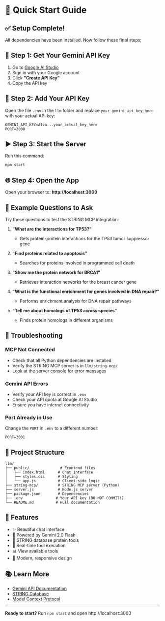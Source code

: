 # 🚀 Quick Start Guide

## ✅ Setup Complete!

All dependencies have been installed. Now follow these final steps:

## 📝 Step 1: Get Your Gemini API Key

1. Go to [Google AI Studio](https://makersuite.google.com/app/apikey)
2. Sign in with your Google account
3. Click **"Create API Key"**
4. Copy the API key

## 🔑 Step 2: Add Your API Key

Open the file `.env` in the `llm` folder and replace `your_gemini_api_key_here` with your actual API key:

```
GEMINI_API_KEY=AIza...your_actual_key_here
PORT=3000
```

## ▶️ Step 3: Start the Server

Run this command:

```bash
npm start
```

## 🌐 Step 4: Open the App

Open your browser to: **http://localhost:3000**

## 💬 Example Questions to Ask

Try these questions to test the STRING MCP integration:

1. **"What are the interactions for TP53?"**
   - Gets protein-protein interactions for the TP53 tumor suppressor gene

2. **"Find proteins related to apoptosis"**
   - Searches for proteins involved in programmed cell death

3. **"Show me the protein network for BRCA1"**
   - Retrieves interaction networks for the breast cancer gene

4. **"What is the functional enrichment for genes involved in DNA repair?"**
   - Performs enrichment analysis for DNA repair pathways

5. **"Tell me about homologs of TP53 across species"**
   - Finds protein homologs in different organisms

## 🔧 Troubleshooting

### MCP Not Connected
- Check that all Python dependencies are installed
- Verify the STRING MCP server is in `llm/string-mcp/`
- Look at the server console for error messages

### Gemini API Errors
- Verify your API key is correct in `.env`
- Check your API quota at Google AI Studio
- Ensure you have internet connectivity

### Port Already in Use
Change the `PORT` in `.env` to a different number:
```
PORT=3001
```

## 📁 Project Structure

```
llm/
├── public/              # Frontend files
│   ├── index.html      # Chat interface
│   ├── styles.css      # Styling
│   └── app.js          # Client-side logic
├── string-mcp/         # STRING MCP server (Python)
├── server.js           # Node.js server
├── package.json        # Dependencies
├── .env               # Your API key (DO NOT COMMIT!)
└── README.md          # Full documentation
```

## 🎯 Features

- ✨ Beautiful chat interface
- 🤖 Powered by Gemini 2.0 Flash
- 🧬 STRING database protein tools
- 🔄 Real-time tool execution
- 📊 View available tools
- 🎨 Modern, responsive design

## 📚 Learn More

- [Gemini API Documentation](https://ai.google.dev/docs)
- [STRING Database](https://string-db.org/)
- [Model Context Protocol](https://modelcontextprotocol.io/)

---

**Ready to start?** Run `npm start` and open http://localhost:3000
